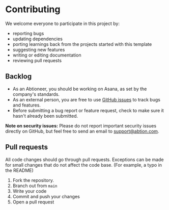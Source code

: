 # Contributing

We welcome everyone to participate in this project by:

* reporting bugs
* updating dependencies
* porting learnings back from the projects started with this template
* suggesting new features
* writing or editing documentation
* reviewing pull requests

## Backlog

* As an Abtioneer, you should be working on Asana, as set by the company's standards.
* As an external person, you are free to use [GitHub issues](https://github.com/abtion/muffi/issues)
  to track bugs and features.
* Before submitting a bug report or feature request, check to make sure it hasn't
already been submitted.

**Note on security issues:**
Please do not report important security issues directly on GitHub, but feel free to send an email
to support@abtion.com.

## Pull requests

All code changes should go through pull requests. Exceptions can be made for
small changes that do not affect the code base. (For example, a typo in the README)

1. Fork the repository.
2. Branch out from `main`
3. Write your code
4. Commit and push your changes
5. Open a pull request
